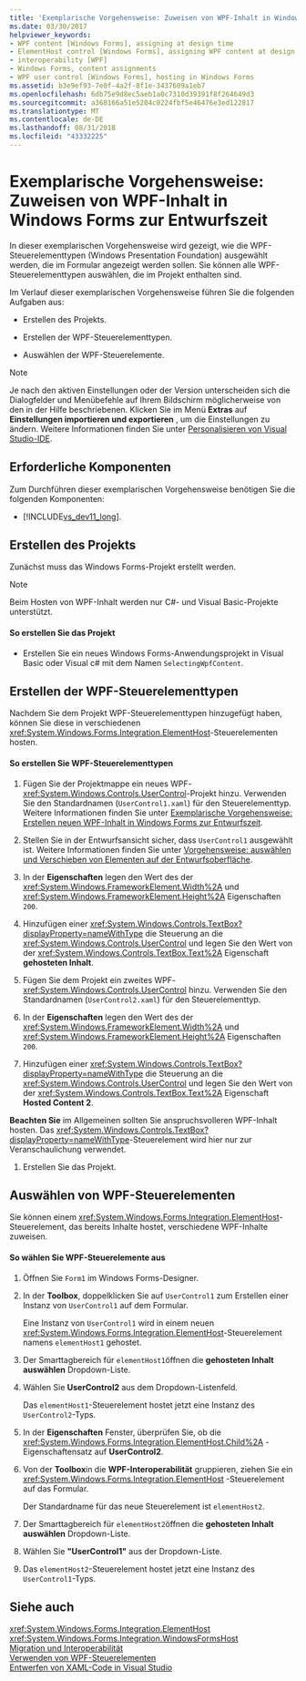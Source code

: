 ```yaml
---
title: 'Exemplarische Vorgehensweise: Zuweisen von WPF-Inhalt in Windows Forms zur Entwurfszeit'
ms.date: 03/30/2017
helpviewer_keywords:
- WPF content [Windows Forms], assigning at design time
- ElementHost control [Windows Forms], assigning WPF content at design time
- interoperability [WPF]
- Windows Forms, content assignments
- WPF user control [Windows Forms], hosting in Windows Forms
ms.assetid: b3e9ef93-7e0f-4a2f-8f1e-3437609a1eb7
ms.openlocfilehash: 6db75e9d8ec5aeb1a0c7310d39391f8f264649d3
ms.sourcegitcommit: a368166a51e5204c0224fbf5e46476e3ed122817
ms.translationtype: MT
ms.contentlocale: de-DE
ms.lasthandoff: 08/31/2018
ms.locfileid: "43332225"
---
```

# <a name="walkthrough-assigning-wpf-content-on-windows-forms-at-design-time"></a>Exemplarische Vorgehensweise: Zuweisen von WPF-Inhalt in Windows Forms zur Entwurfszeit
In dieser exemplarischen Vorgehensweise wird gezeigt, wie die WPF-Steuerelementtypen (Windows Presentation Foundation) ausgewählt werden, die im Formular angezeigt werden sollen. Sie können alle WPF-Steuerelementtypen auswählen, die im Projekt enthalten sind.  
  
 Im Verlauf dieser exemplarischen Vorgehensweise führen Sie die folgenden Aufgaben aus:  
  
-   Erstellen des Projekts.  
  
-   Erstellen der WPF-Steuerelementtypen.  
  
-   Auswählen der WPF-Steuerelemente.  
  
> [!NOTE]
>  Je nach den aktiven Einstellungen oder der Version unterscheiden sich die Dialogfelder und Menübefehle auf Ihrem Bildschirm möglicherweise von den in der Hilfe beschriebenen. Klicken Sie im Menü **Extras** auf **Einstellungen importieren und exportieren** , um die Einstellungen zu ändern. Weitere Informationen finden Sie unter [Personalisieren von Visual Studio-IDE](/visualstudio/ide/personalizing-the-visual-studio-ide).  
  
## <a name="prerequisites"></a>Erforderliche Komponenten  
 Zum Durchführen dieser exemplarischen Vorgehensweise benötigen Sie die folgenden Komponenten:  
  
-   [!INCLUDE[vs_dev11_long](../../../../includes/vs-dev11-long-md.md)].  
  
## <a name="creating-the-project"></a>Erstellen des Projekts  
 Zunächst muss das Windows Forms-Projekt erstellt werden.  
  
> [!NOTE]
>  Beim Hosten von WPF-Inhalt werden nur C#- und Visual Basic-Projekte unterstützt.  
  
#### <a name="to-create-the-project"></a>So erstellen Sie das Projekt  
  
-   Erstellen Sie ein neues Windows Forms-Anwendungsprojekt in Visual Basic oder Visual c# mit dem Namen `SelectingWpfContent`.  
  
## <a name="creating-the-wpf-control-types"></a>Erstellen der WPF-Steuerelementtypen  
 Nachdem Sie dem Projekt WPF-Steuerelementtypen hinzugefügt haben, können Sie diese in verschiedenen <xref:System.Windows.Forms.Integration.ElementHost>-Steuerelementen hosten.  
  
#### <a name="to-create-wpf-control-types"></a>So erstellen Sie WPF-Steuerelementtypen  
  
1.  Fügen Sie der Projektmappe ein neues WPF-<xref:System.Windows.Controls.UserControl>-Projekt hinzu. Verwenden Sie den Standardnamen (`UserControl1.xaml`) für den Steuerelementtyp. Weitere Informationen finden Sie unter [Exemplarische Vorgehensweise: Erstellen neuen WPF-Inhalt in Windows Forms zur Entwurfszeit](../../../../docs/framework/winforms/advanced/walkthrough-creating-new-wpf-content-on-windows-forms-at-design-time.md).  
  
2.  Stellen Sie in der Entwurfsansicht sicher, dass `UserControl1` ausgewählt ist. Weitere Informationen finden Sie unter [Vorgehensweise: auswählen und Verschieben von Elementen auf der Entwurfsoberfläche](https://msdn.microsoft.com/library/54cb70b6-b35b-46e4-a0cc-65189399c474).  
  
3.  In der **Eigenschaften** legen den Wert des der <xref:System.Windows.FrameworkElement.Width%2A> und <xref:System.Windows.FrameworkElement.Height%2A> Eigenschaften `200`.  
  
4.  Hinzufügen einer <xref:System.Windows.Controls.TextBox?displayProperty=nameWithType> die Steuerung an die <xref:System.Windows.Controls.UserControl> und legen Sie den Wert von der <xref:System.Windows.Controls.TextBox.Text%2A> Eigenschaft **gehosteten Inhalt**.  
  
5.  Fügen Sie dem Projekt ein zweites WPF-<xref:System.Windows.Controls.UserControl> hinzu. Verwenden Sie den Standardnamen (`UserControl2.xaml`) für den Steuerelementtyp.  
  
6.  In der **Eigenschaften** legen den Wert des der <xref:System.Windows.FrameworkElement.Width%2A> und <xref:System.Windows.FrameworkElement.Height%2A> Eigenschaften `200`.  
  
7.  Hinzufügen einer <xref:System.Windows.Controls.TextBox?displayProperty=nameWithType> die Steuerung an die <xref:System.Windows.Controls.UserControl> und legen Sie den Wert von der <xref:System.Windows.Controls.TextBox.Text%2A> Eigenschaft **Hosted Content 2**.  
  
 **Beachten Sie** im Allgemeinen sollten Sie anspruchsvolleren WPF-Inhalt hosten. Das <xref:System.Windows.Controls.TextBox?displayProperty=nameWithType>-Steuerelement wird hier nur zur Veranschaulichung verwendet.   
  
1.  Erstellen Sie das Projekt.  
  
## <a name="selecting-wpf-controls"></a>Auswählen von WPF-Steuerelementen  
 Sie können einem <xref:System.Windows.Forms.Integration.ElementHost>-Steuerelement, das bereits Inhalte hostet, verschiedene WPF-Inhalte zuweisen.  
  
#### <a name="to-select-wpf-controls"></a>So wählen Sie WPF-Steuerelemente aus  
  
1.  Öffnen Sie `Form1` im Windows Forms-Designer.  
  
2.  In der **Toolbox**, doppelklicken Sie auf `UserControl1` zum Erstellen einer Instanz von `UserControl1` auf dem Formular.  
  
     Eine Instanz von `UserControl1` wird in einem neuen <xref:System.Windows.Forms.Integration.ElementHost>-Steuerelement namens `elementHost1` gehostet.  
  
3.  Der Smarttagbereich für `elementHost1`öffnen die **gehosteten Inhalt auswählen** Dropdown-Liste.  
  
4.  Wählen Sie **UserControl2** aus dem Dropdown-Listenfeld.  
  
     Das `elementHost1`-Steuerelement hostet jetzt eine Instanz des `UserControl2`-Typs.  
  
5.  In der **Eigenschaften** Fenster, überprüfen Sie, ob die <xref:System.Windows.Forms.Integration.ElementHost.Child%2A> -Eigenschaftensatz auf **UserControl2**.  
  
6.  Von der **Toolbox**in die **WPF-Interoperabilität** gruppieren, ziehen Sie ein <xref:System.Windows.Forms.Integration.ElementHost> -Steuerelement auf das Formular.  
  
     Der Standardname für das neue Steuerelement ist `elementHost2`.  
  
7.  Der Smarttagbereich für `elementHost2`öffnen die **gehosteten Inhalt auswählen** Dropdown-Liste.  
  
8.  Wählen Sie **"UserControl1"** aus der Dropdown-Liste.  
  
9. Das `elementHost2`-Steuerelement hostet jetzt eine Instanz des `UserControl1`-Typs.  
  
## <a name="see-also"></a>Siehe auch  
 <xref:System.Windows.Forms.Integration.ElementHost>  
 <xref:System.Windows.Forms.Integration.WindowsFormsHost>  
 [Migration und Interoperabilität](../../../../docs/framework/wpf/advanced/migration-and-interoperability.md)  
 [Verwenden von WPF-Steuerelementen](../../../../docs/framework/winforms/advanced/using-wpf-controls.md)  
 [Entwerfen von XAML-Code in Visual Studio](/visualstudio/designers/designing-xaml-in-visual-studio)

